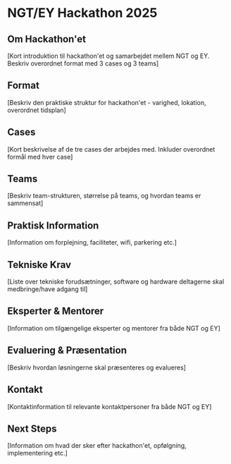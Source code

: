 # NGT/EY Hackathon 2025

## Om Hackathon'et
[Kort introduktion til hackathon'et og samarbejdet mellem NGT og EY. Beskriv overordnet format med 3 cases og 3 teams]

## Format
[Beskriv den praktiske struktur for hackathon'et - varighed, lokation, overordnet tidsplan]

## Cases
[Kort beskrivelse af de tre cases der arbejdes med. Inkluder overordnet formål med hver case]

## Teams
[Beskriv team-strukturen, størrelse på teams, og hvordan teams er sammensat]

## Praktisk Information
[Information om forplejning, faciliteter, wifi, parkering etc.]

## Tekniske Krav
[Liste over tekniske forudsætninger, software og hardware deltagerne skal medbringe/have adgang til]

## Eksperter & Mentorer
[Information om tilgængelige eksperter og mentorer fra både NGT og EY]

## Evaluering & Præsentation
[Beskriv hvordan løsningerne skal præsenteres og evalueres]

## Kontakt
[Kontaktinformation til relevante kontaktpersoner fra både NGT og EY]

## Next Steps
[Information om hvad der sker efter hackathon'et, opfølgning, implementering etc.]